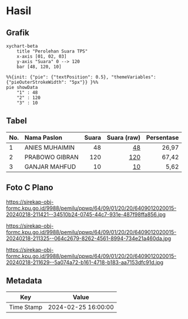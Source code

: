 # Hasil

## Grafik

```mermaid
xychart-beta
    title "Perolehan Suara TPS"
    x-axis [01, 02, 03]
    y-axis "Suara" 0 --> 120
    bar [48, 120, 10]
```

```mermaid
%%{init: {"pie": {"textPosition": 0.5}, "themeVariables": {"pieOuterStrokeWidth": "5px"}} }%%
pie showData
    "1" : 48
    "2" : 120
    "3" : 10
```

## Tabel

| No. | Nama Paslon    | Suara | Suara (raw) | Persentase |
|:--- |:-------------- | -----:| -----------:| ----------:|
| 1   | ANIES MUHAIMIN | 48    | [48][p-1]   | 26,97      |
| 2   | PRABOWO GIBRAN | 120   | [120][p-2]  | 67,42      |
| 3   | GANJAR MAHFUD  | 10    | [10][p-3]   | 5,62       |


[p-1]: https://github.com/gigit-pemilu/pemilu-2024-64-kalimantan-timur/blob/main/pilpres/hitung-suara/sub/64-kalimantan-timur/sub/09-penajam-paser-utara/sub/01-penajam/sub/2020-giri-mukti/sub/015-tps/sub/paslon-1.txt
[p-2]: https://github.com/gigit-pemilu/pemilu-2024-64-kalimantan-timur/blob/main/pilpres/hitung-suara/sub/64-kalimantan-timur/sub/09-penajam-paser-utara/sub/01-penajam/sub/2020-giri-mukti/sub/015-tps/sub/paslon-2.txt
[p-3]: https://github.com/gigit-pemilu/pemilu-2024-64-kalimantan-timur/blob/main/pilpres/hitung-suara/sub/64-kalimantan-timur/sub/09-penajam-paser-utara/sub/01-penajam/sub/2020-giri-mukti/sub/015-tps/sub/paslon-3.txt

## Foto C Plano

https://sirekap-obj-formc.kpu.go.id/9988/pemilu/ppwp/64/09/01/20/20/6409012020015-20240218-211421--34510b24-0745-44c7-931e-487f98ffa856.jpg

https://sirekap-obj-formc.kpu.go.id/9988/pemilu/ppwp/64/09/01/20/20/6409012020015-20240218-211325--064c2679-8262-4561-8994-734e21a460da.jpg

https://sirekap-obj-formc.kpu.go.id/9988/pemilu/ppwp/64/09/01/20/20/6409012020015-20240218-211629--5a074a72-b161-4718-b183-aa7153dfc91d.jpg


## Metadata

| Key        | Value               |
| ---------- | ------------------- |
| Time Stamp | 2024-02-25 16:00:00 |




